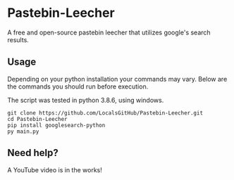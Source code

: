 # Pastebin-Leecher
A free and open-source pastebin leecher that utilizes google's search results.

## Usage

Depending on your python installation your commands may vary. 
Below are the commands you should run before execution.

The script was tested in python 3.8.6, using windows.

```
git clone https://github.com/LocalsGitHub/Pastebin-Leecher.git
cd Pastebin-Leecher
pip install googlesearch-python
py main.py
```

## Need help?

A YouTube video is in the works!
